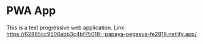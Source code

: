 # PWA App
This is a test progressive web application.
Link: https://62885cc9506abb3c4bf75018--papaya-pegasus-fe2819.netlify.app/
